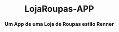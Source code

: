 <h1 align="center">LojaRoupas-APP</h1>

<h3 align="center">Um App de uma Loja de Roupas estilo Renner</h3>

